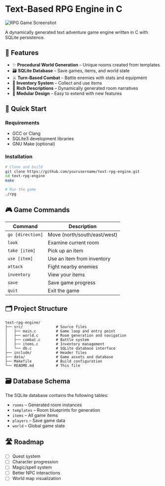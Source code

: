 # Text-Based RPG Engine in C

![RPG Game Screenshot](https://via.placeholder.com/800x400.png?text=Text+RPG+Screenshot)

A dynamically generated text adventure game engine written in C with SQLite persistence.

## 🚀 Features

- ✨ **Procedural World Generation** – Unique rooms created from templates  
- 🗃️ **SQLite Database** – Save games, items, and world state  
- ⚔️ **Turn-Based Combat** – Battle enemies with stats and equipment  
- 🎒 **Inventory System** – Collect and use items  
- 📜 **Rich Descriptions** – Dynamically generated room narratives  
- 🔧 **Modular Design** – Easy to extend with new features  

## 🧪 Quick Start

### Requirements

- GCC or Clang  
- SQLite3 development libraries  
- GNU Make (optional)

### Installation

```bash
# Clone and build
git clone https://github.com/yourusername/text-rpg-engine.git
cd text-rpg-engine
make

# Run the game
./rpg
```

## 🎮 Game Commands

| Command         | Description                   |
|-----------------|-------------------------------|
| `go [direction]`| Move (north/south/east/west)  |
| `look`          | Examine current room          |
| `take [item]`   | Pick up an item               |
| `use [item]`    | Use an item from inventory    |
| `attack`        | Fight nearby enemies          |
| `inventory`     | View your items               |
| `save`          | Save game progress            |
| `quit`          | Exit the game                 |

## 🗂️ Project Structure

```
text-rpg-engine/
├── src/               # Source files
│   ├── main.c         # Game loop and entry point
│   ├── world.c        # Room generation and navigation  
│   ├── combat.c       # Battle system
│   ├── items.c        # Inventory management
│   └── db.c           # SQLite database interface
├── include/           # Header files
├── data/              # Game assets and database
├── Makefile           # Build configuration
└── README.md          # This file
```

## 🗃️ Database Schema

The SQLite database contains the following tables:

- `rooms` – Generated room instances  
- `templates` – Room blueprints for generation  
- `items` – All game items  
- `players` – Save game data  
- `world` – Global game state  

## 🛣️ Roadmap

- [ ] Quest system  
- [ ] Character progression  
- [ ] Magic/spell system  
- [ ] Better NPC interactions  
- [ ] World map visualization  
